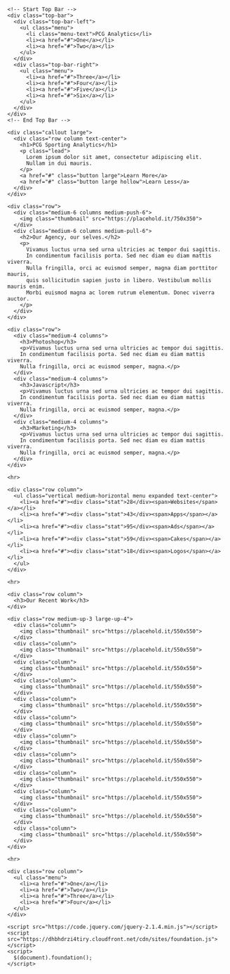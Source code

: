 <!doctype html>
<html class="no-js" lang="en">
  <head>
    <meta charset="utf-8" />
    <meta name="viewport" content="width=device-width, initial-scale=1.0" />
    <title>Foundation | Welcome</title>
    <link rel="stylesheet"
      href="https://dhbhdrzi4tiry.cloudfront.net/cdn/sites/foundation.min.css">
  </head>
  <body>

    <!-- Start Top Bar -->
    <div class="top-bar">
      <div class="top-bar-left">
        <ul class="menu">
          <li class="menu-text">PCG Analytics</li>
          <li><a href="#">One</a></li>
          <li><a href="#">Two</a></li>
        </ul>
      </div>
      <div class="top-bar-right">
        <ul class="menu">
          <li><a href="#">Three</a></li>
          <li><a href="#">Four</a></li>
          <li><a href="#">Five</a></li>
          <li><a href="#">Six</a></li>
        </ul>
      </div>
    </div>
    <!-- End Top Bar -->

    <div class="callout large">
      <div class="row column text-center">
        <h1>PCG Sporting Analytics</h1>
        <p class="lead">
          Lorem ipsum dolor sit amet, consectetur adipiscing elit.
          Nullam in dui mauris.
        </p>
        <a href="#" class="button large">Learn More</a>
        <a href="#" class="button large hollow">Learn Less</a>
      </div>
    </div>

    <div class="row">
      <div class="medium-6 columns medium-push-6">
        <img class="thumbnail" src="https://placehold.it/750x350">
      </div>
      <div class="medium-6 columns medium-pull-6">
        <h2>Our Agency, our selves.</h2>
        <p>
          Vivamus luctus urna sed urna ultricies ac tempor dui sagittis.
          In condimentum facilisis porta. Sed nec diam eu diam mattis viverra.
          Nulla fringilla, orci ac euismod semper, magna diam porttitor mauris,
          quis sollicitudin sapien justo in libero. Vestibulum mollis mauris enim.
          Morbi euismod magna ac lorem rutrum elementum. Donec viverra auctor.
        </p>
      </div>
    </div>

    <div class="row">
      <div class="medium-4 columns">
        <h3>Photoshop</h3>
        <p>Vivamus luctus urna sed urna ultricies ac tempor dui sagittis.
        In condimentum facilisis porta. Sed nec diam eu diam mattis viverra.
        Nulla fringilla, orci ac euismod semper, magna.</p>
      </div>
      <div class="medium-4 columns">
        <h3>Javascript</h3>
        <p>Vivamus luctus urna sed urna ultricies ac tempor dui sagittis.
        In condimentum facilisis porta. Sed nec diam eu diam mattis viverra.
        Nulla fringilla, orci ac euismod semper, magna.</p>
      </div>
      <div class="medium-4 columns">
        <h3>Marketing</h3>
        <p>Vivamus luctus urna sed urna ultricies ac tempor dui sagittis.
        In condimentum facilisis porta. Sed nec diam eu diam mattis viverra.
        Nulla fringilla, orci ac euismod semper, magna.</p>
      </div>
    </div>

    <hr>

    <div class="row column">
      <ul class="vertical medium-horizontal menu expanded text-center">
        <li><a href="#"><div class="stat">28</div><span>Websites</span></a></li>
        <li><a href="#"><div class="stat">43</div><span>Apps</span></a></li>
        <li><a href="#"><div class="stat">95</div><span>Ads</span></a></li>
        <li><a href="#"><div class="stat">59</div><span>Cakes</span></a></li>
        <li><a href="#"><div class="stat">18</div><span>Logos</span></a></li>
      </ul>
    </div>

    <hr>

    <div class="row column">
      <h3>Our Recent Work</h3>
    </div>

    <div class="row medium-up-3 large-up-4">
      <div class="column">
        <img class="thumbnail" src="https://placehold.it/550x550">
      </div>
      <div class="column">
        <img class="thumbnail" src="https://placehold.it/550x550">
      </div>
      <div class="column">
        <img class="thumbnail" src="https://placehold.it/550x550">
      </div>
      <div class="column">
        <img class="thumbnail" src="https://placehold.it/550x550">
      </div>
      <div class="column">
        <img class="thumbnail" src="https://placehold.it/550x550">
      </div>
      <div class="column">
        <img class="thumbnail" src="https://placehold.it/550x550">
      </div>
      <div class="column">
        <img class="thumbnail" src="https://placehold.it/550x550">
      </div>
      <div class="column">
        <img class="thumbnail" src="https://placehold.it/550x550">
      </div>
      <div class="column">
        <img class="thumbnail" src="https://placehold.it/550x550">
      </div>
      <div class="column">
        <img class="thumbnail" src="https://placehold.it/550x550">
      </div>
      <div class="column">
        <img class="thumbnail" src="https://placehold.it/550x550">
      </div>
      <div class="column">
        <img class="thumbnail" src="https://placehold.it/550x550">
      </div>
    </div>

    <hr>

    <div class="row column">
      <ul class="menu">
        <li><a href="#">One</a></li>
        <li><a href="#">Two</a></li>
        <li><a href="#">Three</a></li>
        <li><a href="#">Four</a></li>
      </ul>
    </div>

    <script src="https://code.jquery.com/jquery-2.1.4.min.js"></script>
    <script src="https://dhbhdrzi4tiry.cloudfront.net/cdn/sites/foundation.js">
    </script>
    <script>
      $(document).foundation();
    </script>
  </body>
</html>

